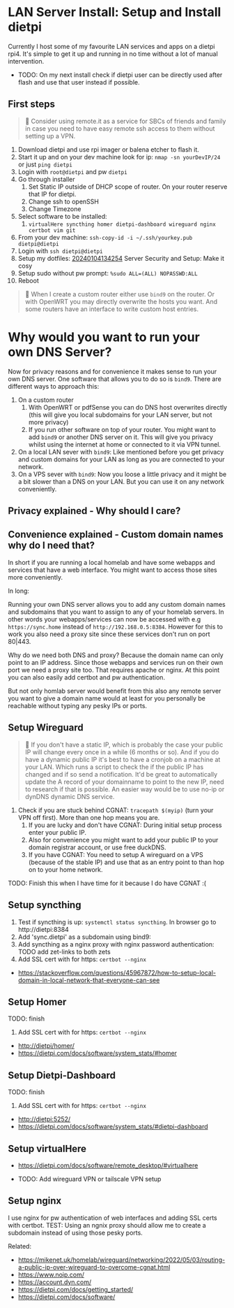 # LAN Server Install: Setup and Install dietpi

Currently I host some of my favourite LAN services and apps on a dietpi rpi4.
It's simple to get it up and running in no time without a lot of manual
intervention.

* TODO: On my next install check if dietpi user can be directly used after flash and use that user instead if possible.

## First steps

> 🧐 Consider using remote.it as a service for SBCs of friends and family in
> case you need to have easy remote ssh access to them without setting up a
> VPN.

1. Download dietpi and use rpi imager or balena etcher to flash it.
1. Start it up and on your dev machine look for ip: `nmap -sn yourDevIP/24` or just `ping dietpi`
1. Login with `root@dietpi` and pw `dietpi`
1. Go through installer
      1. Set Static IP outside of DHCP scope of router. On your router reserve that IP for dietpi.
      1. Change ssh to openSSH
      1. Change Timezone
1. Select software to be installed:
    1. `virtualHere syncthing homer dietpi-dashboard wireguard nginx certbot vim git`
1. From your dev machine: `ssh-copy-id -i ~/.ssh/yourkey.pub dietpi@dietpi`
1. Login with `ssh dietpi@dietpi`
1. Setup my dotfiles: [20240104134254](/20240104134254/) Server Security and Setup: Make it cosy
1. Setup sudo without pw prompt: `%sudo ALL=(ALL) NOPASSWD:ALL`
1. Reboot

> 📝 When I create a custom router either use `bind9` on the router.
> Or with OpenWRT you may directly overwrite the hosts you want. And some
> routers have an interface to write custom host entries.


# Why would you want to run your own DNS Server?

Now for privacy reasons and for convenience it makes sense to run your own DNS
server. One software that allows you to do so is `bind9`. There are different
ways to approach this:

1. On a custom router
    1. With OpenWRT or pdfSense you can do DNS host overwrites directly (this will give you local subdomains for your LAN server, but not more privacy)
    1. If you run other software on top of your router. You might want to add `bind9` or another DNS server on it. This will give you privacy whilst using the internet at home or connected to it via VPN tunnel.
1. On a local LAN sever with `bind9`: Like mentioned before you get privacy and custom domains for your LAN as long as you are connected to your network.
1. On a VPS sever with `bind9`: Now you loose a little privacy and it might be a bit slower than a DNS on your LAN. But you can use it on any network conveniently.


## Privacy explained - Why should I care?

## Convenience explained - Custom domain names why do I need that?

In short if you are running a local homelab and have some webapps and services
that have a web interface. You might want to access those sites more
conveniently.

In long:

Running your own DNS server allows you to add any custom domain names and
subdomains that you want to assign to any of your homelab servers. In other
words your webapps/services can now be accessed with e.g `https://sync.home`
instead of `http://192.168.0.5:8384`.  However for this to work you also need a
proxy site since these services don't run on port 80|443.

Why do we need both DNS and proxy? Because the domain name can only point to an
IP address. Since those webapps and services run on their own port we need a
proxy site too. That requires apache or nginx. At this point you can also
easily add certbot and pw authentication.

But not only homlab server would benefit from this also any remote server you
want to give a domain name would at least for you personally be reachable
without typing any pesky IPs or ports.


## Setup Wireguard

> 🧐 If you don't have a static IP, which is probably the case your public IP
> will change every once in a while (6 months or so). And if you do have a
> dynamic public IP it's best to have a cronjob on a machine at your LAN. Which
> runs a script to check the if the public IP has changed and if so send a
> notification. It'd be great to automatically update the A record of your
> domainname to point to the new IP, need to research if that is possible.
> An easier way would be to use no-ip or dynDNS dynamic DNS service.

1. Check if you are stuck behind CGNAT: `tracepath $(myip)` (turn your VPN off first). More than one hop means you are.
    1. If you are lucky and don't have CGNAT: During initial setup process enter your public IP.
    1. Also for convenience you might want to add your public IP to your domain registrar account, or use free duckDNS.
    1. If you have CGNAT: You need to setup A wireguard on a VPS (because of the stable IP) and use that as an entry point to than hop on to your home network.

TODO: Finish this when I have time for it because I do have CGNAT :(

## Setup syncthing


1. Test if syncthing is up: `systemctl status syncthing`. In browser go to http://dietpi:8384
1. Add 'sync.dietpi' as a subdomain using bind9:
1. Add syncthing as a nginx proxy with nginx password authentication: TODO add zet-links to both zets
1. Add SSL cert with for https: `certbot --nginx`

* <https://stackoverflow.com/questions/45967872/how-to-setup-local-domain-in-local-network-that-everyone-can-see>

## Setup Homer

TODO: finish

1. Add SSL cert with for https: `certbot --nginx`
* <http://dietpi/homer/>
* <https://dietpi.com/docs/software/system_stats/#homer>

## Setup Dietpi-Dashboard

TODO: finish

1. Add SSL cert with for https: `certbot --nginx`
* <http://dietpi:5252/>
* <https://dietpi.com/docs/software/system_stats/#dietpi-dashboard>

## Setup virtualHere

* <https://dietpi.com/docs/software/remote_desktop/#virtualhere>


* TODO: Add wireguard VPN or tailscale VPN setup

## Setup nginx

I use nginx for pw authentication of web interfaces and adding SSL certs with certbot.
TEST: Using an ngnix proxy should allow me to create a subdomain instead of using those pesky ports.





Related:

* <https://mikenet.uk/homelab/wireguard/networking/2022/05/03/routing-a-public-ip-over-wireguard-to-overcome-cgnat.html>
* <https://www.noip.com/>
* <https://account.dyn.com/>
* <https://dietpi.com/docs/getting_started/>
* <https://dietpi.com/docs/software/>
